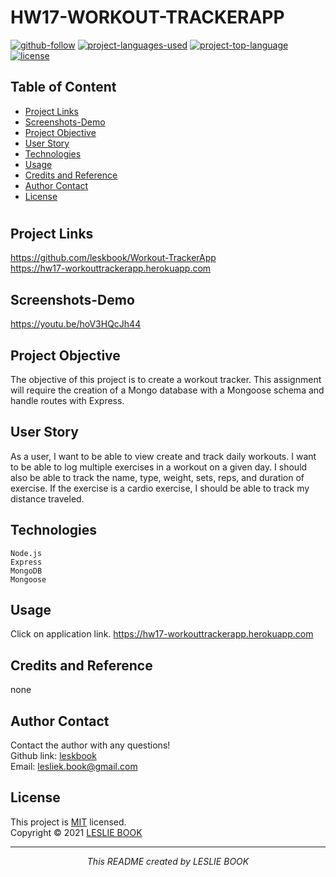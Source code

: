  
  # HW17-WORKOUT-TRACKERAPP
  [![github-follow](https://img.shields.io/github/followers/leskbook?label=Follow&logoColor=purple&style=social)](https://github.com/leskbook)
  [![project-languages-used](https://img.shields.io/github/languages/count/leskbook/Workout-TrackerApp?color=important)](https://github.com/leskbook/Workout-TrackerApp)
  [![project-top-language](https://img.shields.io/github/languages/top/leskbook/Workout-TrackerApp?color=blueviolet)](https://github.com/leskbook/Workout-TrackerApp)
  [![license](https://img.shields.io/badge/License-MIT-brightgreen.svg)](https://choosealicense.com/licenses/mit/)
  ## Table of Content
  * [ Project Links ](#Project-Links)
  * [ Screenshots-Demo ](#Screenshots)
  * [ Project Objective ](#Project-Objective)
  * [ User Story ](#User-Story)
  * [ Technologies ](#Technologies)  
  * [ Usage ](#Usage)
  * [ Credits and Reference ](#Credits-and-Reference)  
  * [ Author Contact ](#Author-Contact)
  * [ License ](#License)
  #
  ##  Project Links
  https://github.com/leskbook/Workout-TrackerApp<br>
  https://hw17-workouttrackerapp.herokuapp.com
  
  ## Screenshots-Demo
  
  https://youtu.be/hoV3HQcJh44
  
  ## Project Objective
  The objective of this project is to create a workout tracker. This assignment will require the creation of a Mongo database with a Mongoose schema and handle routes with Express.
  
  ## User Story
  As a user, I want to be able to view create and track daily workouts. I want to be able to log multiple exercises in a workout on a given day. I should also be able to track the name, type, weight, sets, reps, and duration of exercise. If the exercise is a cardio exercise, I should be able to track my distance traveled.
  ## Technologies 
  ```
  Node.js
  Express
  MongoDB
  Mongoose
  
  ```
    
  ## Usage 
  Click on application link. https://hw17-workouttrackerapp.herokuapp.com
  
  ## Credits and Reference
  none
  
  ## Author Contact
  Contact the author with any questions!<br>
  Github link: [leskbook](https://github.com/leskbook)<br>
  Email: lesliek.book@gmail.com
  ## License
  This project is [MIT](https://choosealicense.com/licenses/mit/) licensed.<br />
  Copyright © 2021 [LESLIE BOOK](https://github.com/leskbook)
  
  <hr>
  <p align='center'><i>
  This README created by LESLIE BOOK
  </i></p>
  
